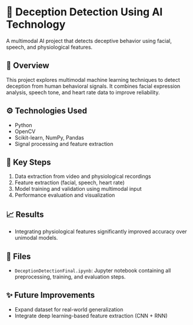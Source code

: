# 🤖 Deception Detection Using AI Technology

A multimodal AI project that detects deceptive behavior using facial, speech, and physiological features.

## 📘 Overview
This project explores multimodal machine learning techniques to detect deception from human behavioral signals. It combines facial expression analysis, speech tone, and heart rate data to improve reliability.

## ⚙️ Technologies Used
- Python  
- OpenCV  
- Scikit-learn, NumPy, Pandas  
- Signal processing and feature extraction

## 🧩 Key Steps
1. Data extraction from video and physiological recordings  
2. Feature extraction (facial, speech, heart rate)  
3. Model training and validation using multimodal input  
4. Performance evaluation and visualization

## 📈 Results
- Integrating physiological features significantly improved accuracy over unimodal models.

## 📂 Files
- `DeceptionDetectionFinal.ipynb`: Jupyter notebook containing all preprocessing, training, and evaluation steps.

## ✨ Future Improvements
- Expand dataset for real-world generalization  
- Integrate deep learning-based feature extraction (CNN + RNN)
